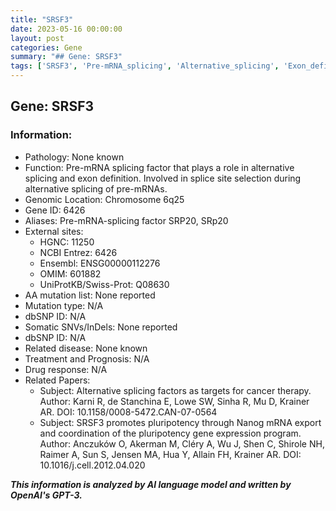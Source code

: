 ```yaml
---
title: "SRSF3"
date: 2023-05-16 00:00:00
layout: post
categories: Gene
summary: "## Gene: SRSF3"
tags: ['SRSF3', 'Pre-mRNA_splicing', 'Alternative_splicing', 'Exon_definition', 'Chromosome_6q25', 'SRp20', 'Splice_site_selection', 'Pluripotency']
---
```


## Gene: SRSF3
### Information:
- Pathology: None known
- Function: Pre-mRNA splicing factor that plays a role in alternative splicing and exon definition. Involved in splice site selection during alternative splicing of pre-mRNAs. 
- Genomic Location: Chromosome 6q25
- Gene ID: 6426
- Aliases: Pre-mRNA-splicing factor SRP20, SRp20
- External sites:
    - HGNC: 11250
    - NCBI Entrez: 6426
    - Ensembl: ENSG00000112276
    - OMIM: 601882
    - UniProtKB/Swiss-Prot: Q08630
- AA mutation list: None reported
- Mutation type: N/A
- dbSNP ID: N/A
- Somatic SNVs/InDels: None reported
- dbSNP ID: N/A
- Related disease: None known
- Treatment and Prognosis: N/A
- Drug response: N/A
- Related Papers:
    - Subject: Alternative splicing factors as targets for cancer therapy.
      Author: Karni R, de Stanchina E, Lowe SW, Sinha R, Mu D, Krainer AR.
      DOI: 10.1158/0008-5472.CAN-07-0564
    - Subject: SRSF3 promotes pluripotency through Nanog mRNA export and coordination of the pluripotency gene expression program.
      Author: Anczuków O, Akerman M, Cléry A, Wu J, Shen C, Shirole NH, Raimer A, Sun S, Jensen MA, Hua Y, Allain FH, Krainer AR.
      DOI: 10.1016/j.cell.2012.04.020

**_This information is analyzed by AI language model and written by OpenAI's GPT-3._**